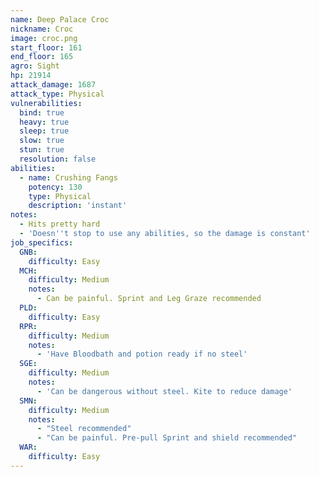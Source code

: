 ```yaml
---
name: Deep Palace Croc
nickname: Croc
image: croc.png
start_floor: 161
end_floor: 165
agro: Sight
hp: 21914
attack_damage: 1687
attack_type: Physical
vulnerabilities:
  bind: true
  heavy: true
  sleep: true
  slow: true
  stun: true
  resolution: false
abilities:
  - name: Crushing Fangs
    potency: 130
    type: Physical
    description: 'instant'
notes:
  - Hits pretty hard
  - 'Doesn''t stop to use any abilities, so the damage is constant'
job_specifics:
  GNB:
    difficulty: Easy
  MCH:
    difficulty: Medium
    notes:
      - Can be painful. Sprint and Leg Graze recommended
  PLD:
    difficulty: Easy
  RPR:
    difficulty: Medium
    notes:
      - 'Have Bloodbath and potion ready if no steel'
  SGE:
    difficulty: Medium
    notes:
      - 'Can be dangerous without steel. Kite to reduce damage'
  SMN:
    difficulty: Medium
    notes:
      - "Steel recommended"
      - "Can be painful. Pre-pull Sprint and shield recommended"
  WAR:
    difficulty: Easy
---
```

